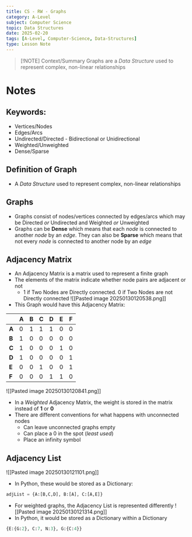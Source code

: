 ```yaml
---
title: CS - RW - Graphs
category: A-Level
subject: Computer Science
topic: Data Structures
date: 2025-02-20
tags: [A-Level, Computer-Science, Data-Structures]
type: Lesson Note
---
```


> [!NOTE] Context/Summary
Graphs are a *Data Structure* used to represent complex, non-linear relationships
# Notes
## Keywords:
- Vertices/Nodes
- Edges/Arcs
- Undirected/Directed - Bidirectional or Unidirectional
- Weighted/Unweighted
- Dense/Sparse
## Definition of Graph
- A *Data Structure* used to represent complex, non-linear relationships
## Graphs
- Graphs consist of nodes/vertices connected by edges/arcs which may be Directed *or* Undirected and Weighted *or* Unweighted
- Graphs can be **Dense** which means that each *node* is connected to another *node* by an *edge*. They can also be **Sparse** which means that not every *node* is connected to another node by an *edge*
## Adjacency Matrix
- An Adjacency Matrix is a matrix used to represent a finite graph
- The elements of the matrix indicate whether node pairs are adjacent or not
	- 1 if Two Nodes are Directly connected. 0 if Two Nodes are not Directly connected
![[Pasted image 20250130120538.png]] 
- This Graph would have this Adjacency Matrix:

|       | **A**   | **B**   | **C**   | **D**   | **E**   | **F**   |
| ----- | --- | --- | --- | --- | --- | --- |
| **A** | 0   | 1   | 1   | 1   | 0   | 0   |
| **B** | 1   | 0   | 0   | 0   | 0   | 0   |
| **C** | 1   | 0   | 0   | 0   | 1   | 0   |
| **D** | 1   | 0   | 0   | 0   | 0   | 1   |
| **E** | 0   | 0   | 1   | 0   | 0   | 1   |
| **F** | 0   | 0   | 0   | 1   | 1   | 0   |
![[Pasted image 20250130120841.png]]
- In a *Weighted* Adjacency Matrix, the weight is stored in the matrix instead of **1** or **0**
- There are different conventions for what happens with unconnected nodes
	- Can leave unconnected graphs empty
	- Can place a 0 in the spot (*least used*)
	- Place an infinity symbol 
## Adjacency List
![[Pasted image 20250130121101.png]]
- In Python, these would be stored as a Dictionary:
 ``` python
adjList = {A:[B,C,D], B:[A], C:[A,E]} 
```
- For weighted graphs, the Adjacency List is represented differently
![[Pasted image 20250130121314.png]]
- In Python, it would be stored as a Dictionary within a Dictionary
```python
{E:{G:2}, C:7, N:3}, G:{C:4}}
```
